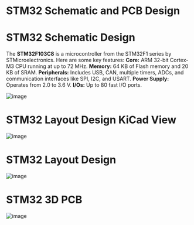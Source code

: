 # STM32 Schematic and PCB Design

# STM32 Schematic Design

The **STM32F103C8** is a microcontroller from the STM32F1 series by STMicroelectronics. Here are some key features:
**Core:** ARM 32-bit Cortex-M3 CPU running at up to 72 MHz.
**Memory:** 64 KB of Flash memory and 20 KB of SRAM.
**Peripherals:** Includes USB, CAN, multiple timers, ADCs, and communication interfaces like SPI, I2C, and USART.
**Power Supply:** Operates from 2.0 to 3.6 V.
**I/Os:** Up to 80 fast I/O ports.

![image](https://github.com/user-attachments/assets/c6847b02-6407-4ed1-a0cd-75c137bb38ce)

# STM32 Layout Design KiCad View

![image](https://github.com/user-attachments/assets/7d5e9117-4945-4aeb-8528-95274fca4fc5)

# STM32 Layout Design

![image](https://github.com/user-attachments/assets/435d8956-1174-4da4-8130-d20faab1b125)

# STM32 3D PCB 
![image](https://github.com/user-attachments/assets/b52f96a0-a24b-46ae-aee8-d6efc01c112f)

